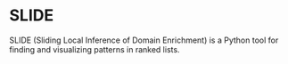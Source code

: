 # SLIDE

SLIDE (Sliding Local Inference of Domain Enrichment) is a Python tool for finding and visualizing patterns in ranked lists.
